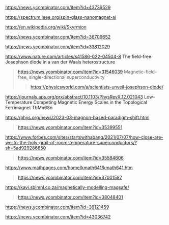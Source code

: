https://news.ycombinator.com/item?id=43739529

https://spectrum.ieee.org/spin-glass-nanomagnet-ai

https://en.wikipedia.org/wiki/Skyrmion

https://news.ycombinator.com/item?id=36709652

https://news.ycombinator.com/item?id=33812029

https://www.nature.com/articles/s41586-022-04504-8 The field-free Josephson diode in a van der Waals heterostructure
> https://news.ycombinator.com/item?id=31546039 Magnetic-field-free, single-directional superconductivity 
> > https://physicsworld.com/a/scientists-unveil-josephson-diode/

https://journals.aps.org/prx/abstract/10.1103/PhysRevX.12.021043 Low-Temperature Competing Magnetic Energy Scales in the Topological Ferrimagnet TbMn6Sn

https://phys.org/news/2023-03-magnon-based-paradigm-shift.html
> https://news.ycombinator.com/item?id=35399551

https://www.forbes.com/sites/startswithabang/2021/07/07/how-close-are-we-to-the-holy-grail-of-room-temperature-superconductors/?sh=5ad929286650
> https://news.ycombinator.com/item?id=35584606

https://www.mathpages.com/home/kmath641/kmath641.htm
> https://news.ycombinator.com/item?id=37001587

https://kavi.sblmnl.co.za/magnetically-modelling-magsafe/
> https://news.ycombinator.com/item?id=38048401

https://news.ycombinator.com/item?id=39121459

https://news.ycombinator.com/item?id=43036742